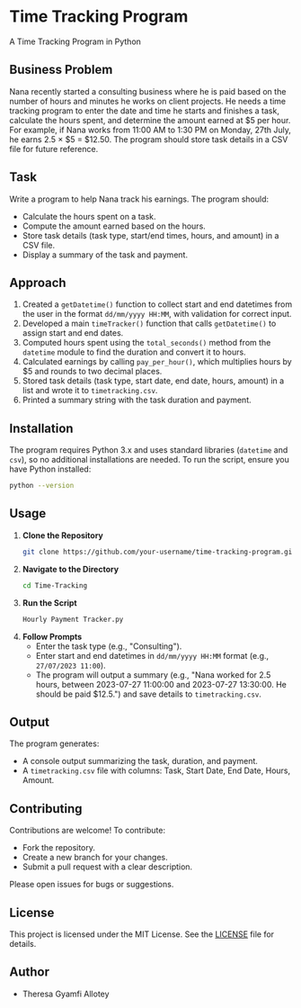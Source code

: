 # Time Tracking Program
A Time Tracking Program in Python

## Business Problem
Nana recently started a consulting business where he is paid based on the number of hours and minutes he works on client projects. He needs a time tracking program to enter the date and time he starts and finishes a task, calculate the hours spent, and determine the amount earned at $5 per hour. For example, if Nana works from 11:00 AM to 1:30 PM on Monday, 27th July, he earns 2.5 × $5 = $12.50. The program should store task details in a CSV file for future reference.

## Task
Write a program to help Nana track his earnings. The program should:
- Calculate the hours spent on a task.
- Compute the amount earned based on the hours.
- Store task details (task type, start/end times, hours, and amount) in a CSV file.
- Display a summary of the task and payment.

## Approach
1. Created a `getDatetime()` function to collect start and end datetimes from the user in the format `dd/mm/yyyy HH:MM`, with validation for correct input.
2. Developed a main `timeTracker()` function that calls `getDatetime()` to assign start and end dates.
3. Computed hours spent using the `total_seconds()` method from the `datetime` module to find the duration and convert it to hours.
4. Calculated earnings by calling `pay_per_hour()`, which multiplies hours by $5 and rounds to two decimal places.
5. Stored task details (task type, start date, end date, hours, amount) in a list and wrote it to `timetracking.csv`.
6. Printed a summary string with the task duration and payment.

## Installation
The program requires Python 3.x and uses standard libraries (`datetime` and `csv`), so no additional installations are needed. To run the script, ensure you have Python installed:
```bash
python --version
```

## Usage
1. **Clone the Repository**  
   ```bash
   git clone https://github.com/your-username/time-tracking-program.git
   ```
2. **Navigate to the Directory**  
   ```bash
   cd Time-Tracking
   ```
3. **Run the Script**  
   ```bash
   Hourly Payment Tracker.py
   ```
4. **Follow Prompts**  
   - Enter the task type (e.g., "Consulting").
   - Enter start and end datetimes in `dd/mm/yyyy HH:MM` format (e.g., `27/07/2023 11:00`).
   - The program will output a summary (e.g., "Nana worked for 2.5 hours, between 2023-07-27 11:00:00 and 2023-07-27 13:30:00. He should be paid $12.5.") and save details to `timetracking.csv`.

## Output
The program generates:
- A console output summarizing the task, duration, and payment.
- A `timetracking.csv` file with columns: Task, Start Date, End Date, Hours, Amount.

## Contributing
Contributions are welcome! To contribute:
- Fork the repository.
- Create a new branch for your changes.
- Submit a pull request with a clear description.

Please open issues for bugs or suggestions.

## License
This project is licensed under the MIT License. See the [LICENSE](LICENSE) file for details.

## Author
- Theresa Gyamfi Allotey

